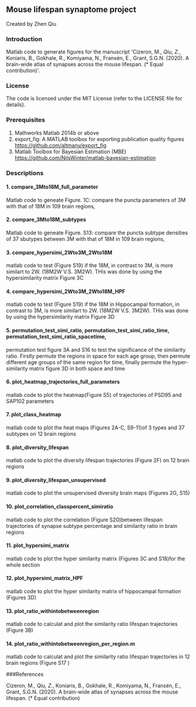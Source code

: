 ## Mouse lifespan synaptome project

Created by Zhen Qiu


### Introduction
Matlab code to generate figures for the manuscript 'Cizeron, M.*, Qiu, Z.*, Koniaris, B., Gokhale, R., Komiyama, N., Fransén, E., Grant, S.G.N. (2020). A brain-wide atlas of synapses across the mouse lifespan. (* Equal contribution)'.  



### License
The code  is licensed  under the MIT License (refer to the LICENSE file for details).


### Prerequisites
1. Mathworks Matlab 2014b or above
2. export_fig: A MATLAB toolbox for exporting publication quality figures https://github.com/altmany/export_fig
3. Matlab Toolbox for Bayesian Estimation (MBE) https://github.com/NilsWinter/matlab-bayesian-estimation


### Descriptions
#### 1. compare_3Mto18M_full_parameter
Matlab code to geneate Figure. 1C: compare the puncta parameters of 3M with that of 18M in 109 brain regions, 
#### 2. compare_3Mto18M_subtypes
Matlab code to geneate Figure. S13: compare the puncta subtype densities of 37 sbutypes between 3M with that of 18M in 109 brain regions, 
#### 3. compare_hypersimi_2Wto3M_2Wto18M 
matlab code to test (Figure S19) if the 18M, in contrast to 3M, is more similart to 2W. (18M2W V.S. 3M2W). THis was done by using the hypersimilarity matrix Figure 3C
#### 4. compare_hypersimi_2Wto3M_2Wto18M_HPF
matlab code to test (Figure S19) if the 18M in Hippocampal formation, in contrast to 3M, is more similart to 2W. (18M2W V.S. 3M2W). THis was done by using the hypersimilarity matrix Figure 3D
#### 5. permutation_test_simi_ratio, permutation_test_simi_ratio_time, permutation_test_simi_ratio_spacetime, 
permutation test figure 3A and S16 to test the significance of the similarity ratio. Firstly permute the regions  in space for each age group, then permute different age groups of the same region for time, finally permute the hyper-similarity matrix figure 3D in both space and time
#### 6. plot_heatmap_trajectories_full_parameters
matlab code to plot the heatmap(Figure S5) of trajectories of PSD95 and SAP102 parameters 
#### 7. plot_class_heatmap
matlab code to plot the heat maps (Figures 2A-C, S9-11)of 3 types and 37 subtypes on 12 brain regions
#### 8. plot_diversity_lifespan
matlab code to plot the diversity lifespan trajectories (Figure 2F) on 12 brain regions
#### 9. plot_diversity_lifespan_unsupervised
matlab code to  plot the unsupervised diversity brain maps (Figures 2G, S15)
#### 10. plot_correlation_classpercent_simiratio
matlab code to plot the correlation (Figure S20)between lifespan trajectories of synapse subtype percentage and similarity ratio in brain  regions 
#### 11. plot_hypersimi_matrix
matlab code to plot the hyper similarity matrix (Figures 3C and S18)for the whole section
#### 12. plot_hypersimi_matrix_HPF
matlab code to plot the hyper similarity matrix of hippocampal formation (Figures 3D)
#### 13. plot_ratio_withintobetweenregion
matlab code to calculat and plot the similarity ratio lifespan trajectories (Figure 3B)
#### 14. plot_ratio_withintobetweenregion_per_region.m
matlab code to calculat and plot the similarity ratio lifespan trajectories in 12 brain regions (Figure S17 )


###References

Cizeron, M.*, Qiu, Z.*, Koniaris, B., Gokhale, R., Komiyama, N., Fransén, E., Grant, S.G.N. (2020). A brain-wide atlas of synapses across the mouse lifespan. (* Equal contribution) 
